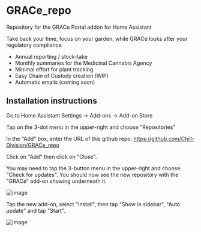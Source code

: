 # GRACe_repo
Repository for the GRACe Portal addon for Home Assistant

Take back your time, focus on your garden, while GRACe looks after your regulatory compliance

* Annual reporting / stock-take
* Monthly summaries for the Medicinal Cannabis Agency
* Minimal effort for plant tracking
* Easy Chain of Custody creation (WIP)
* Automatic emails (coming soon)

## Installation instructions

Go to Home Assistant Settings -> Add-ons -> Add-on Store

Tap on the 3-dot menu in the upper-right and choose "Repositories"

In the "Add" box, enter the URL of this github repo: https://github.com/Chill-Division/GRACe_repo

Click on "Add" then click on "Close".

You may need to tap the 3-button menu in the upper-right and choose "Check for updates". You should now see the new repository with the "GRACe" add-on showing underneath it.

![image](https://github.com/user-attachments/assets/ba8b20de-f414-4e8d-834c-eba6a62f817d)

Tap the new add-on, select "Install", then tap "Show in sidebar", "Auto update" and tap "Start".

![image](https://github.com/user-attachments/assets/72cde961-1459-4805-ae29-f1a4f6ef1b47)

